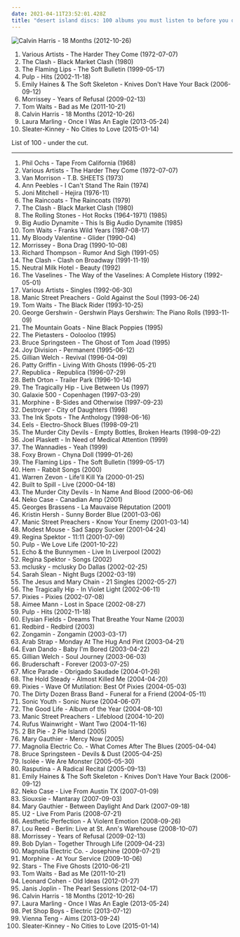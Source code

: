 ```yaml
---
date: 2021-04-11T23:52:01.428Z
title: "desert island discs: 100 albums you must listen to before you die"
---
```

![Calvin Harris - 18 Months (2012-10-26)](http://coverartarchive.org/release/4e32dd65-ee0b-47d0-a217-93752224f93f/11608487637-500.jpg "Calvin Harris - 18 Months (2012-10-26)")
<ol class="albums">
<li data-cover="https://img.discogs.com/kOWJpUyL3F_FpQ3HdX3TzTL03so=/fit-in/538x536/filters:strip_icc():format(jpeg):mode_rgb():quality(90)/discogs-images/R-393159-1176250241.jpeg.jpg" data-tags="soundtrack, reggae, reggae-pop, desert island discs, pitchfork 70s, rs 500 best, sjc" role="button">Various Artists - The Harder They Come (1972-07-07)</li>
<li data-cover="https://img.discogs.com/My-9fvAmHX7nNudLeLycC-M1z0g=/fit-in/600x593/filters:strip_icc():format(jpeg):mode_rgb():quality(90)/discogs-images/R-878236-1168448685.jpeg.jpg" data-tags="80s, post-punk, clash, desert island discs, my vinyl, own on cassette, vidette, sjc" role="button">The Clash - Black Market Clash (1980)</li>
<li data-cover="http://coverartarchive.org/release/58e26176-9898-4a7e-837f-fcb221f1dfc1/21047497043-500.jpg" data-tags="indie, 90s, alternative, rock" role="button">The Flaming Lips - The Soft Bulletin (1999-05-17)</li>
<li data-cover="https://via.placeholder.com/450" data-tags="indie, rock, britpop, sheffield allsorts, fear of music" role="button">Pulp - Hits (2002-11-18)</li>
<li data-cover="https://img.discogs.com/UtBi7t1DXERRrdvkcTSdW3nD98A=/fit-in/600x600/filters:strip_icc():format(jpeg):mode_rgb():quality(90)/discogs-images/R-792756-1325069657.jpeg.jpg" data-tags="indie, female vocalists, piano" role="button">Emily Haines & The Soft Skeleton - Knives Don't Have Your Back (2006-09-12)</li>
<li data-cover="https://img.discogs.com/3W0xB4mt2YDIZh8CLaxKgiOICJc=/fit-in/600x373/filters:strip_icc():format(jpeg):mode_rgb():quality(90)/discogs-images/R-4596472-1369480147-6877.jpeg.jpg" data-tags="indie, alternative, 00s" role="button">Morrissey - Years of Refusal (2009-02-13)</li>
<li data-cover="http://coverartarchive.org/release/95501339-d993-49d8-8bb0-54cb98464c29/13194367606-500.jpg" data-tags="alternative rock" role="button">Tom Waits - Bad as Me (2011-10-21)</li>
<li data-cover="http://coverartarchive.org/release/4e32dd65-ee0b-47d0-a217-93752224f93f/11608487637-500.jpg" data-tags="electronic, dance, house" role="button">Calvin Harris - 18 Months (2012-10-26)</li>
<li data-cover="http://coverartarchive.org/release/bf301708-c09d-4005-b029-65840a08f37f/15696299805-500.jpg" data-tags="folk, contemporary folk, americana, indie folk" role="button">Laura Marling - Once I Was An Eagle (2013-05-24)</li>
<li data-cover="http://coverartarchive.org/release/1d49f64c-ac5a-4d94-8486-6aceaba59046/8701541128-500.jpg" data-tags="indie rock, 2015 releases" role="button">Sleater-Kinney - No Cities to Love (2015-01-14)</li>
</ol>
List of 100 - under the cut.
<!-- more -->

_________________

<ol class="albums">
<li data-cover="http://coverartarchive.org/release/9a19c2d5-953e-41b1-9253-ad1e76b906c6/15822714405-500.jpg" data-tags="60s, folk, killforpeace, desert island discs, my vinyl, humaniste, fab albums" role="button">
Phil Ochs - Tape From California (1968)
</li>
<li data-cover="https://img.discogs.com/kOWJpUyL3F_FpQ3HdX3TzTL03so=/fit-in/538x536/filters:strip_icc():format(jpeg):mode_rgb():quality(90)/discogs-images/R-393159-1176250241.jpeg.jpg" data-tags="soundtrack, reggae, reggae-pop, desert island discs, pitchfork 70s, rs 500 best, sjc" role="button">
Various Artists - The Harder They Come (1972-07-07)
</li>
<li data-cover="http://coverartarchive.org/release/a478245b-a608-4813-85b2-36fd09a4d6d2/26942669535-500.jpg" data-tags="rock, 60s, desert island discs, sjc" role="button">
Van Morrison - T.B. SHEETS (1973)
</li>
<li data-cover="https://img.discogs.com/EMk_Q_gwTyK80mTvIMd_A_4ijbo=/fit-in/586x600/filters:strip_icc():format(jpeg):mode_rgb():quality(90)/discogs-images/R-2117924-1295315544.jpeg.jpg" data-tags="soul" role="button">
Ann Peebles - I Can't Stand The Rain (1974)
</li>
<li data-cover="http://coverartarchive.org/release/7bcc031b-18eb-4055-b510-361060800261/4527165066-500.jpg" data-tags="folk, 70s" role="button">
Joni Mitchell - Hejira (1976-11)
</li>
<li data-cover="https://img.discogs.com/CHsfHD4w-l5RudRnVxBjnOZ_ips=/fit-in/573x598/filters:strip_icc():format(jpeg):mode_rgb():quality(90)/discogs-images/R-380654-1314912314.jpeg.jpg" data-tags="post-punk" role="button">
The Raincoats - The Raincoats (1979)
</li>
<li data-cover="https://img.discogs.com/My-9fvAmHX7nNudLeLycC-M1z0g=/fit-in/600x593/filters:strip_icc():format(jpeg):mode_rgb():quality(90)/discogs-images/R-878236-1168448685.jpeg.jpg" data-tags="80s, post-punk, clash, desert island discs, my vinyl, own on cassette, vidette, sjc" role="button">
The Clash - Black Market Clash (1980)
</li>
<li data-cover="http://coverartarchive.org/release/71f079be-2e35-4233-a1cb-18c458bd64fc/6939743803-500.jpg" data-tags="the rolling stones, classic rock, blues rock" role="button">
The Rolling Stones - Hot Rocks (1964-1971) (1985)
</li>
<li data-cover="http://coverartarchive.org/release/f52d8553-ab15-48bd-8bf8-43e29ac99c8b/12459062200-500.jpg" data-tags="80s" role="button">
Big Audio Dynamite - This Is Big Audio Dynamite (1985)
</li>
<li data-cover="http://coverartarchive.org/release/541d890a-9ecd-4d75-8db3-883b706d434a/4010641500-500.jpg" data-tags="blues, singer-songwriter" role="button">
Tom Waits - Franks Wild Years (1987-08-17)
</li>
<li data-cover="https://img.discogs.com/Ru1Wx6pVagAy8UHzXg-ktbcYyRg=/fit-in/600x600/filters:strip_icc():format(jpeg):mode_rgb():quality(90)/discogs-images/R-84680-1523164126-2096.jpeg.jpg" data-tags="shoegaze" role="button">
My Bloody Valentine - Glider (1990-04)
</li>
<li data-cover="http://coverartarchive.org/release/74678f8d-80a8-3091-ada8-89d617241547/22697273580-500.jpg" data-tags="morrissey, alternative" role="button">
Morrissey - Bona Drag (1990-10-08)
</li>
<li data-cover="https://img.discogs.com/QYm_7zbxOi_8yRHEsa-RlXxJ5tU=/fit-in/600x593/filters:strip_icc():format(jpeg):mode_rgb():quality(90)/discogs-images/R-2084718-1263124398.jpeg.jpg" data-tags="folk rock" role="button">
Richard Thompson - Rumor And Sigh (1991-05)
</li>
<li data-cover="http://coverartarchive.org/release/8dc0d4c7-b26c-455e-b7df-2319c0da6b28/7983528242-500.jpg" data-tags="the guardian list of 1000 albums to hear before you die" role="button">
The Clash - Clash on Broadway (1991-11-19)
</li>
<li data-cover="http://coverartarchive.org/release/1b18ea3b-59e5-43c5-b0c5-fceddd285109/7950065085-500.jpg" data-tags="rock" role="button">
Neutral Milk Hotel - Beauty (1992)
</li>
<li data-cover="http://coverartarchive.org/release/d16fceb3-9852-41d3-b9be-8d50fd110ae7/15842770700-500.jpg" data-tags="twee, scotland is for lovers" role="button">
The Vaselines - The Way of the Vaselines: A Complete History (1992-05-01)
</li>
<li data-cover="http://coverartarchive.org/release/19a84e9b-6ad3-45ac-8bcc-6f5b12af8478/5941182137-500.jpg" data-tags="rock, grunge, seattle, 90s" role="button">
Various Artists - Singles (1992-06-30)
</li>
<li data-cover="http://coverartarchive.org/release/9187f0d2-f9c7-4e4f-959f-f67da371dd7e/1666908080-500.jpg" data-tags="90s, alternative rock" role="button">
Manic Street Preachers - Gold Against the Soul (1993-06-24)
</li>
<li data-cover="http://coverartarchive.org/release/b4f1a2dd-4fae-4b58-bac6-e7809c81c4ce/5455235832-500.jpg" data-tags="90s, experimental, tom waits" role="button">
Tom Waits - The Black Rider (1993-10-25)
</li>
<li data-cover="http://coverartarchive.org/release/b7cfa186-8a33-4695-ad93-9087d148cd41/8688008351-500.jpg" data-tags="piano" role="button">
George Gershwin - Gershwin Plays Gershwin: The Piano Rolls (1993-11-09)
</li>
<li data-cover="http://coverartarchive.org/release/2345b971-b2bc-47bb-963f-cf8aede74b2a/7927140622-500.jpg" data-tags="folk, indie rock, singer-songwriter, folk rock, desert island discs" role="button">
The Mountain Goats - Nine Black Poppies (1995)
</li>
<li data-cover="https://img.discogs.com/iyrJ26YCN08Rx2UXFVLglFVgVFc=/fit-in/600x594/filters:strip_icc():format(jpeg):mode_rgb():quality(90)/discogs-images/R-1738618-1508921283-2637.jpeg.jpg" data-tags="desert island discs" role="button">
The Pietasters - Oolooloo (1995)
</li>
<li data-cover="http://coverartarchive.org/release/f6403fc4-2225-41f0-b006-69461fe3d4d7/6753474012-500.jpg" data-tags="rock, singer-songwriter, 90s, folk, folk rock" role="button">
Bruce Springsteen - The Ghost of Tom Joad (1995)
</li>
<li data-cover="http://coverartarchive.org/release/d7c9e8c6-b057-4f48-b04e-c460ec924eff/11920495341-500.jpg" data-tags="post-punk" role="button">
Joy Division - Permanent (1995-06-12)
</li>
<li data-cover="https://img.discogs.com/cMK3nWewwhq4rsy67g2jbnJf8SI=/fit-in/500x500/filters:strip_icc():format(jpeg):mode_rgb():quality(90)/discogs-images/R-736313-1153473870.jpeg.jpg" data-tags="americana, alt-country" role="button">
Gillian Welch - Revival (1996-04-09)
</li>
<li data-cover="http://coverartarchive.org/release/7fe6a811-5c22-4211-b0b6-a7b8e0a270bd/28840033761-500.jpg" data-tags="singer-songwriter, alt-country, female vocalists" role="button">
Patty Griffin - Living With Ghosts (1996-05-21)
</li>
<li data-cover="http://coverartarchive.org/release/c6bee5c2-f5b2-3339-ab89-a13f7d7c1f41/13753506399-500.jpg" data-tags="female vocalists, indie rock, 90s, pop-rock" role="button">
Republica - Republica (1996-07-29)
</li>
<li data-cover="https://img.discogs.com/Q-g8fNBSeBlsXe8jlt67IwJ9MnA=/fit-in/600x600/filters:strip_icc():format(jpeg):mode_rgb():quality(90)/discogs-images/R-114245-1264216179.jpeg.jpg" data-tags="folk, singer-songwriter" role="button">
Beth Orton - Trailer Park (1996-10-14)
</li>
<li data-cover="http://coverartarchive.org/release/e4895e4d-859c-48e4-966c-18ee276bade1/15415720886-500.jpg" data-tags="desert island discs" role="button">
The Tragically Hip - Live Between Us (1997)
</li>
<li data-cover="https://img.discogs.com/aFFt8r9NZTbcKw0qfvUHyqPBzj8=/fit-in/600x600/filters:strip_icc():format(jpeg):mode_rgb():quality(90)/discogs-images/R-15196297-1587944184-5916.jpeg.jpg" data-tags="rock, alternative, alternative rock, shoegaze, 90s, live, pure awesome, fuzzy guitar goodness, desert island discs, where is my bong, pop lament, zpf top albums" role="button">
Galaxie 500 - Copenhagen (1997-03-29)
</li>
<li data-cover="https://img.discogs.com/ubF0BjfHDn8BWvlwpfOLIFg_9aA=/fit-in/600x592/filters:strip_icc():format(jpeg):mode_rgb():quality(90)/discogs-images/R-4628244-1370385662-4244.jpeg.jpg" data-tags="blues rock" role="button">
Morphine - B-Sides and Otherwise (1997-09-23)
</li>
<li data-cover="http://coverartarchive.org/release/57a5da39-729b-3352-9c95-e9b390e22e08/16155956543-500.jpg" data-tags="sad, canadian, 90s" role="button">
Destroyer - City of Daughters (1998)
</li>
<li data-cover="https://img.discogs.com/VO22300uDqVLZwiT4NF515eK0oY=/fit-in/500x491/filters:strip_icc():format(jpeg):mode_rgb():quality(90)/discogs-images/R-5902490-1405871731-2823.jpeg.jpg" data-tags="jazz, desert island discs, collected, out of order" role="button">
The Ink Spots - The Anthology (1998-06-16)
</li>
<li data-cover="http://coverartarchive.org/release/18274d01-86aa-4f26-ab80-5526bd285d9b/5129179403-500.jpg" data-tags="90s, indie rock" role="button">
Eels - Electro-Shock Blues (1998-09-21)
</li>
<li data-cover="http://coverartarchive.org/release/1833e684-c6e4-3896-b766-339903b983d2/15531441645-500.jpg" data-tags="punk rock, rock and roll, desert island discs, where is my bong, drunk tank singalong tune" role="button">
The Murder City Devils - Empty Bottles, Broken Hearts (1998-09-22)
</li>
<li data-cover="http://coverartarchive.org/release/667893cc-983d-411f-8fa7-eea09dc39632/10643528090-500.jpg" data-tags="desert island discs" role="button">
Joel Plaskett - In Need of Medical Attention (1999)
</li>
<li data-cover="https://img.discogs.com/-Bws1FBEKQ6731KcjdJsjlzkwNQ=/fit-in/600x592/filters:strip_icc():format(jpeg):mode_rgb():quality(90)/discogs-images/R-605494-1412433564-9154.jpeg.jpg" data-tags="sweden, alex, desert island discs, kalle mansson" role="button">
The Wannadies - Yeah (1999)
</li>
<li data-cover="http://coverartarchive.org/release/f04427c9-a2ea-333e-9ce9-470a48748e17/8484860904-500.jpg" data-tags="hip-hop, hip hop, rap" role="button">
Foxy Brown - Chyna Doll (1999-01-26)
</li>
<li data-cover="http://coverartarchive.org/release/58e26176-9898-4a7e-837f-fcb221f1dfc1/21047497043-500.jpg" data-tags="indie, 90s, alternative, rock" role="button">
The Flaming Lips - The Soft Bulletin (1999-05-17)
</li>
<li data-cover="https://img.discogs.com/mzrlfh0QWWb39FzQZz6tWxtTFdg=/fit-in/600x600/filters:strip_icc():format(jpeg):mode_rgb():quality(90)/discogs-images/R-958023-1177482020.jpeg.jpg" data-tags="female vocalists" role="button">
Hem - Rabbit Songs (2000)
</li>
<li data-cover="http://coverartarchive.org/release/dd7859da-63b8-46d0-b811-e05e11a2c1c2/24875604394-500.jpg" data-tags="rock, 2000s" role="button">
Warren Zevon - Life'll Kill Ya (2000-01-25)
</li>
<li data-cover="http://coverartarchive.org/release/8eb5fba9-e6fe-46db-8ff4-1ab77e1096f4/7940771884-500.jpg" data-tags="indie, rock" role="button">
Built to Spill - Live (2000-04-18)
</li>
<li data-cover="http://coverartarchive.org/release/ee70adc5-ad51-4974-b272-bf6282719875/25101692738-500.jpg" data-tags="punk rock, rock and roll, garage punk, desert island discs, where is my bong, headbangers ball, drunk tank singalong tune" role="button">
The Murder City Devils - In Name And Blood (2000-06-06)
</li>
<li data-cover="http://coverartarchive.org/release/f461d17b-6144-4eb4-877a-f5e0921e9225/7941633935-500.jpg" data-tags="alt-country" role="button">
Neko Case - Canadian Amp (2001)
</li>
<li data-cover="http://coverartarchive.org/release/ef7832c2-369c-40c3-a148-527e2b59c5b6/3496279385-500.jpg" data-tags="french" role="button">
Georges Brassens - La Mauvaise Réputation (2001)
</li>
<li data-cover="http://coverartarchive.org/release/c1eedf21-be23-48eb-b079-61ff3c2941e5/2377901046-500.jpg" data-tags="alternative, singer-songwriter, 00s, desert island discs" role="button">
Kristin Hersh - Sunny Border Blue (2001-03-06)
</li>
<li data-cover="https://img.discogs.com/BtU1YkotzVIjpB_8c23e3EHr_so=/fit-in/600x939/filters:strip_icc():format(jpeg):mode_rgb():quality(90)/discogs-images/R-8194197-1569744019-7938.jpeg.jpg" data-tags="rock, 00s" role="button">
Manic Street Preachers - Know Your Enemy (2001-03-14)
</li>
<li data-cover="https://img.discogs.com/NHBEV_lr6I9U9ifhHbHWeZyLNlk=/fit-in/600x600/filters:strip_icc():format(jpeg):mode_rgb():quality(90)/discogs-images/R-5977761-1407886655-5983.jpeg.jpg" data-tags="indie, experimental, indie rock" role="button">
Modest Mouse - Sad Sappy Sucker (2001-04-24)
</li>
<li data-cover="http://coverartarchive.org/release/df05a613-0cde-4f9c-bf69-59bd3b76be3e/5817135757-500.jpg" data-tags="jazz, piano, anti-folk" role="button">
Regina Spektor - 11:11 (2001-07-09)
</li>
<li data-cover="http://coverartarchive.org/release/d8f8d195-b0ce-43c7-9435-ad236478cf9c/17812400344-500.jpg" data-tags="britpop" role="button">
Pulp - We Love Life (2001-10-22)
</li>
<li data-cover="http://coverartarchive.org/release/c1f1819a-ce97-4f2c-bff7-54f8dd2be70b/12885144100-500.jpg" data-tags="alternative, new wave, live, liverpool, echo & the bunnymen, deleted, live album, desert island discs, flashback alternatives, brilliant albums, sjc, live in liverpool" role="button">
Echo & the Bunnymen - Live In Liverpool (2002)
</li>
<li data-cover="http://coverartarchive.org/release/fcb8a3df-61cc-450e-9c9a-fbcfddffae84/16146902869-500.jpg" data-tags="piano, female vocalists" role="button">
Regina Spektor - Songs (2002)
</li>
<li data-cover="http://coverartarchive.org/release/c9b684e7-1820-4f91-a43b-ebf12c580d9f/6624706040-500.jpg" data-tags="noise rock" role="button">
mclusky - mclusky Do Dallas (2002-02-25)
</li>
<li data-cover="http://coverartarchive.org/release/f9416d61-7016-4dbd-bda3-7a1ec0d35735/5312408655-500.jpg" data-tags="singer-songwriter, 00s" role="button">
Sarah Slean - Night Bugs (2002-03-19)
</li>
<li data-cover="http://coverartarchive.org/release/460eb1c2-1787-4c84-8aec-496251d17e8b/3205936535-500.jpg" data-tags="indie" role="button">
The Jesus and Mary Chain - 21 Singles (2002-05-27)
</li>
<li data-cover="http://coverartarchive.org/release/9df22584-b772-431a-94c0-d6c6fe370568/5079066269-500.jpg" data-tags="rock, canadian" role="button">
The Tragically Hip - In Violet Light (2002-06-11)
</li>
<li data-cover="http://coverartarchive.org/release/0db341cb-4f0a-439b-8e93-a209abcfc72d/1817410805-500.jpg" data-tags="alternative" role="button">
Pixies - Pixies (2002-07-08)
</li>
<li data-cover="http://coverartarchive.org/release/8fc6366c-ad31-4825-80b0-b2830ba9712b/10272280281-500.jpg" data-tags="singer-songwriter, female vocalists" role="button">
Aimee Mann - Lost in Space (2002-08-27)
</li>
<li data-cover="https://via.placeholder.com/450" data-tags="indie, rock, britpop, sheffield allsorts, fear of music" role="button">
Pulp - Hits (2002-11-18)
</li>
<li data-cover="http://coverartarchive.org/release/2448993b-2515-3afc-a2eb-be0a1022b706/19905750881-500.jpg" data-tags="desert island discs" role="button">
Elysian Fields - Dreams That Breathe Your Name (2003)
</li>
<li data-cover="http://coverartarchive.org/release/24fe9f95-6d9e-4e55-bce8-d4a2891b6f0a/11996750827-500.jpg" data-tags="purchased 09, desert island discs" role="button">
Redbird - Redbird (2003)
</li>
<li data-cover="https://img.discogs.com/hwuAGtFLnITTw3n8vr7KFTeOzPY=/fit-in/600x597/filters:strip_icc():format(jpeg):mode_rgb():quality(90)/discogs-images/R-141316-1377297796-7587.jpeg.jpg" data-tags="desert island discs" role="button">
Zongamin - Zongamin (2003-03-17)
</li>
<li data-cover="http://coverartarchive.org/release/821d3776-2a02-311e-bf9f-6847abc3c561/28068654011-500.jpg" data-tags="indie, indie rock, duyster, desert island discs, duyster essentials 2003" role="button">
Arab Strap - Monday At The Hug And Pint (2003-04-21)
</li>
<li data-cover="http://coverartarchive.org/release/aa51c84c-d61f-37e3-b285-241a2a89a4bd/15549971613-500.jpg" data-tags="folk" role="button">
Evan Dando - Baby I'm Bored (2003-04-22)
</li>
<li data-cover="http://coverartarchive.org/release/b6f84cbc-afff-36c1-9eab-8da0633c7c6c/2255166850-500.jpg" data-tags="alt-country" role="button">
Gillian Welch - Soul Journey (2003-06-03)
</li>
<li data-cover="https://img.discogs.com/x_ZXbTXhgJAS1mE58lQEzzO1UJg=/fit-in/426x600/filters:strip_icc():format(jpeg):mode_rgb():quality(90)/discogs-images/R-175867-1555449374-8049.png.jpg" data-tags="industrial, ebm, desert island discs, recommendable" role="button">
Bruderschaft - Forever (2003-07-25)
</li>
<li data-cover="http://coverartarchive.org/release/5e1d0431-64dd-4e59-85c9-bdc0e311dcb7/4506037751-500.jpg" data-tags="electronica, post-rock" role="button">
Mice Parade - Obrigado Saudade (2004-01-26)
</li>
<li data-cover="https://img.discogs.com/7iSzcrftc6epdSJeV7GFGK1wLjk=/fit-in/600x600/filters:strip_icc():format(jpeg):mode_rgb():quality(90)/discogs-images/R-9335610-1478801972-5056.jpeg.jpg" data-tags="indie, indie rock, 00s, rock, american" role="button">
The Hold Steady - Almost Killed Me (2004-04-20)
</li>
<li data-cover="http://coverartarchive.org/release/7764cb26-a401-4214-9d30-be0bde7f3f19/1817430121-500.jpg" data-tags="rock" role="button">
Pixies - Wave Of Mutilation: Best Of Pixies (2004-05-03)
</li>
<li data-cover="http://coverartarchive.org/release/891e569a-c30e-45d8-a6e1-4b15953368c5/6193201031-500.jpg" data-tags="jazz, big band, new orleans, mixup, brisk sound, jazzy beats, praise and worship, desert island discs, groovy beats, jazzy flavoured, ropeadope tastemaker, kid24" role="button">
The Dirty Dozen Brass Band - Funeral for a Friend (2004-05-11)
</li>
<li data-cover="http://coverartarchive.org/release/7d60edd1-f1d0-4c29-a2a3-f9ad2d3f2de7/4808033952-500.jpg" data-tags="alternative rock" role="button">
Sonic Youth - Sonic Nurse (2004-06-07)
</li>
<li data-cover="http://coverartarchive.org/release/9e693403-f000-3fcf-abdb-2eaa4a129f71/19206229015-500.jpg" data-tags="indie rock, indie" role="button">
The Good Life - Album of the Year (2004-08-10)
</li>
<li data-cover="https://img.discogs.com/iJ1uU2VMCxYbEZpMj8xa2ne3sjI=/fit-in/600x600/filters:strip_icc():format(jpeg):mode_rgb():quality(90)/discogs-images/R-4576544-1368882873-4855.jpeg.jpg" data-tags="rock, 00s, alternative, criminally underrated" role="button">
Manic Street Preachers - Lifeblood (2004-10-20)
</li>
<li data-cover="https://img.discogs.com/3waKR4XxTJ5AsOA8BWGWHiUUw9k=/fit-in/600x517/filters:strip_icc():format(jpeg):mode_rgb():quality(90)/discogs-images/R-11072812-1520800595-4024.jpeg.jpg" data-tags="indie, singer-songwriter" role="button">
Rufus Wainwright - Want Two (2004-11-16)
</li>
<li data-cover="https://img.discogs.com/PNQ7bmMrwQm8N_Ymlm8zRbTPAeM=/fit-in/600x599/filters:strip_icc():format(jpeg):mode_rgb():quality(90)/discogs-images/R-781243-1187448395.jpeg.jpg" data-tags="electronic, british, progressive house, 00s, one little indian, desert island discs" role="button">
2 Bit Pie - 2 Pie Island (2005)
</li>
<li data-cover="http://coverartarchive.org/release/6903fcb9-4359-49d8-ad31-73a97296b710/8722040709-500.jpg" data-tags="country, americana, alt-country, 00s, purchased 09, desert island discs, m gauthier" role="button">
Mary Gauthier - Mercy Now (2005)
</li>
<li data-cover="http://coverartarchive.org/release/3540c65f-cd1c-3575-ac0c-ccff3b57b053/15329187407-500.jpg" data-tags="00s" role="button">
Magnolia Electric Co. - What Comes After The Blues (2005-04-04)
</li>
<li data-cover="http://coverartarchive.org/release/dd145ca9-034b-4c1f-b743-507267b1b85e/23678926503-500.jpg" data-tags="rock, singer-songwriter" role="button">
Bruce Springsteen - Devils & Dust (2005-04-25)
</li>
<li data-cover="https://img.discogs.com/miSQF1ZEr8MuVJ4BUikC7w0adAM=/fit-in/600x597/filters:strip_icc():format(jpeg):mode_rgb():quality(90)/discogs-images/R-458743-1504905798-8860.jpeg.jpg" data-tags="electronic, minimal" role="button">
Isolée - We Are Monster (2005-05-30)
</li>
<li data-cover="http://coverartarchive.org/release/fe5d107a-be6e-466d-8d29-72f79ee42734/11959642682-500.jpg" data-tags="live, rasputina, desert island discs, mel fave albums, mel fave music, lauraann163" role="button">
Rasputina - A Radical Recital (2005-09-13)
</li>
<li data-cover="https://img.discogs.com/UtBi7t1DXERRrdvkcTSdW3nD98A=/fit-in/600x600/filters:strip_icc():format(jpeg):mode_rgb():quality(90)/discogs-images/R-792756-1325069657.jpeg.jpg" data-tags="indie, female vocalists, piano" role="button">
Emily Haines & The Soft Skeleton - Knives Don't Have Your Back (2006-09-12)
</li>
<li data-cover="https://img.discogs.com/n0K4zxaOPiabxNI1S_UVJRPyhWs=/fit-in/412x550/filters:strip_icc():format(jpeg):mode_rgb():quality(90)/discogs-images/R-5040396-1426821719-9881.jpeg.jpg" data-tags="americana, alt-country, live, neko case, country noir, desert island discs, my whole damn collection, red shoes desert island, absolutely fucking perfect, tdhassociation" role="button">
Neko Case - Live From Austin TX (2007-01-09)
</li>
<li data-cover="http://coverartarchive.org/release/5515ee75-3a9f-31af-8952-35233a62b114/14997969344-500.jpg" data-tags="post-punk, siouxsie, alternative" role="button">
Siouxsie - Mantaray (2007-09-03)
</li>
<li data-cover="https://img.discogs.com/bS6O7UNsC5xQl0_oPP1B4FKWruA=/fit-in/600x596/filters:strip_icc():format(jpeg):mode_rgb():quality(90)/discogs-images/R-2068990-1612816256-2927.jpeg.jpg" data-tags="singer-songwriter, alt-country" role="button">
Mary Gauthier - Between Daylight And Dark (2007-09-18)
</li>
<li data-cover="http://coverartarchive.org/release/e089c521-16fd-42c5-abf7-ee79fb6231fd/11994441629-500.jpg" data-tags="rock, irish, live, compilations, desert island discs" role="button">
U2 - Live From Paris (2008-07-21)
</li>
<li data-cover="https://img.discogs.com/0YhccyTu8ZQzpNs76fDBB61NsX0=/fit-in/600x607/filters:strip_icc():format(jpeg):mode_rgb():quality(90)/discogs-images/R-1494240-1248089864.jpeg.jpg" data-tags="aggrotech, dark electro" role="button">
Aesthetic Perfection - A Violent Emotion (2008-09-26)
</li>
<li data-cover="http://coverartarchive.org/release/3f0b4df8-7aff-4d4d-97fe-b2009252ec11/15458551821-500.jpg" data-tags="rock, live, emusic, desert island discs" role="button">
Lou Reed - Berlin: Live at St. Ann's Warehouse (2008-10-07)
</li>
<li data-cover="https://img.discogs.com/3W0xB4mt2YDIZh8CLaxKgiOICJc=/fit-in/600x373/filters:strip_icc():format(jpeg):mode_rgb():quality(90)/discogs-images/R-4596472-1369480147-6877.jpeg.jpg" data-tags="indie, alternative, 00s" role="button">
Morrissey - Years of Refusal (2009-02-13)
</li>
<li data-cover="https://img.discogs.com/0p4IeHnrBKzwZbaUP2XNQnSMdbY=/fit-in/300x300/filters:strip_icc():format(jpeg):mode_rgb():quality(90)/discogs-images/R-4328080-1361870851-6165.jpeg.jpg" data-tags="rock, folk, folk rock, 00s" role="button">
Bob Dylan - Together Through Life (2009-04-23)
</li>
<li data-cover="http://coverartarchive.org/release/0df19cac-877c-4dae-9c09-83f1509ee181/21009277200-500.jpg" data-tags="indie, alt country" role="button">
Magnolia Electric Co. - Josephine (2009-07-21)
</li>
<li data-cover="https://img.discogs.com/LNDXt9UzmwUDVAIFHnIA-wZKrRw=/fit-in/600x528/filters:strip_icc():format(jpeg):mode_rgb():quality(90)/discogs-images/R-2554923-1485314460-5116.jpeg.jpg" data-tags="rock, alternative rock, experimental rock, low rock, compilation, desert island discs, weekly album appreciation club" role="button">
Morphine - At Your Service (2009-10-06)
</li>
<li data-cover="http://coverartarchive.org/release/50b1784e-fe17-4944-80af-604a7f27f892/22157262431-500.jpg" data-tags="indie pop" role="button">
Stars - The Five Ghosts (2010-06-21)
</li>
<li data-cover="http://coverartarchive.org/release/95501339-d993-49d8-8bb0-54cb98464c29/13194367606-500.jpg" data-tags="alternative rock" role="button">
Tom Waits - Bad as Me (2011-10-21)
</li>
<li data-cover="http://coverartarchive.org/release/b02dd44e-2b35-44f1-8001-768fc94f5d14/4083920556-500.jpg" data-tags="singer-songwriter" role="button">
Leonard Cohen - Old Ideas (2012-01-27)
</li>
<li data-cover="http://coverartarchive.org/release/08c83bf9-2c78-4322-8d30-eef6a98e61fb/15621543612-500.jpg" data-tags="classic rock, rock, female vocalists, blues rock, janis joplin, desert island discs, queen of rock" role="button">
Janis Joplin - The Pearl Sessions (2012-04-17)
</li>
<li data-cover="http://coverartarchive.org/release/4e32dd65-ee0b-47d0-a217-93752224f93f/11608487637-500.jpg" data-tags="electronic, dance, house" role="button">
Calvin Harris - 18 Months (2012-10-26)
</li>
<li data-cover="http://coverartarchive.org/release/bf301708-c09d-4005-b029-65840a08f37f/15696299805-500.jpg" data-tags="folk, contemporary folk, americana, indie folk" role="button">
Laura Marling - Once I Was An Eagle (2013-05-24)
</li>
<li data-cover="https://img.discogs.com/X56TsAaQVcGJByBtuBvgWIlUTDc=/fit-in/392x600/filters:strip_icc():format(jpeg):mode_rgb():quality(90)/discogs-images/R-1565810-1228855541.jpeg.jpg" data-tags="synthpop" role="button">
Pet Shop Boys - Electric (2013-07-12)
</li>
<li data-cover="https://img.discogs.com/M35ONB_rnqWIgf2ovcOpCBifoNI=/fit-in/505x470/filters:strip_icc():format(jpeg):mode_rgb():quality(90)/discogs-images/R-6213774-1483435653-5850.jpeg.jpg" data-tags="singer-songwriter, vienna teng, desert island discs" role="button">
Vienna Teng - Aims (2013-09-24)
</li>
<li data-cover="http://coverartarchive.org/release/1d49f64c-ac5a-4d94-8486-6aceaba59046/8701541128-500.jpg" data-tags="indie rock, 2015 releases" role="button">
Sleater-Kinney - No Cities to Love (2015-01-14)
</li>
</ol>